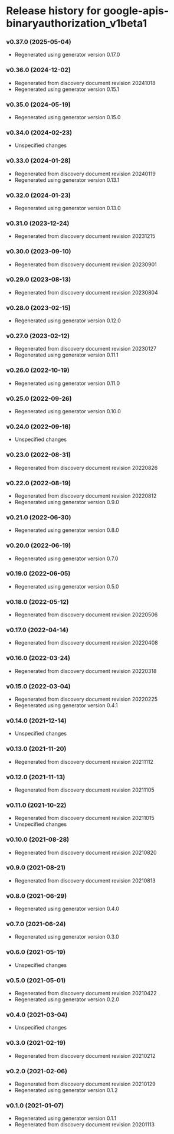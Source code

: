 # Release history for google-apis-binaryauthorization_v1beta1

### v0.37.0 (2025-05-04)

* Regenerated using generator version 0.17.0

### v0.36.0 (2024-12-02)

* Regenerated from discovery document revision 20241018
* Regenerated using generator version 0.15.1

### v0.35.0 (2024-05-19)

* Regenerated using generator version 0.15.0

### v0.34.0 (2024-02-23)

* Unspecified changes

### v0.33.0 (2024-01-28)

* Regenerated from discovery document revision 20240119
* Regenerated using generator version 0.13.1

### v0.32.0 (2024-01-23)

* Regenerated using generator version 0.13.0

### v0.31.0 (2023-12-24)

* Regenerated from discovery document revision 20231215

### v0.30.0 (2023-09-10)

* Regenerated from discovery document revision 20230901

### v0.29.0 (2023-08-13)

* Regenerated from discovery document revision 20230804

### v0.28.0 (2023-02-15)

* Regenerated using generator version 0.12.0

### v0.27.0 (2023-02-12)

* Regenerated from discovery document revision 20230127
* Regenerated using generator version 0.11.1

### v0.26.0 (2022-10-19)

* Regenerated using generator version 0.11.0

### v0.25.0 (2022-09-26)

* Regenerated using generator version 0.10.0

### v0.24.0 (2022-09-16)

* Unspecified changes

### v0.23.0 (2022-08-31)

* Regenerated from discovery document revision 20220826

### v0.22.0 (2022-08-19)

* Regenerated from discovery document revision 20220812
* Regenerated using generator version 0.9.0

### v0.21.0 (2022-06-30)

* Regenerated using generator version 0.8.0

### v0.20.0 (2022-06-19)

* Regenerated using generator version 0.7.0

### v0.19.0 (2022-06-05)

* Regenerated using generator version 0.5.0

### v0.18.0 (2022-05-12)

* Regenerated from discovery document revision 20220506

### v0.17.0 (2022-04-14)

* Regenerated from discovery document revision 20220408

### v0.16.0 (2022-03-24)

* Regenerated from discovery document revision 20220318

### v0.15.0 (2022-03-04)

* Regenerated from discovery document revision 20220225
* Regenerated using generator version 0.4.1

### v0.14.0 (2021-12-14)

* Unspecified changes

### v0.13.0 (2021-11-20)

* Regenerated from discovery document revision 20211112

### v0.12.0 (2021-11-13)

* Regenerated from discovery document revision 20211105

### v0.11.0 (2021-10-22)

* Regenerated from discovery document revision 20211015
* Unspecified changes

### v0.10.0 (2021-08-28)

* Regenerated from discovery document revision 20210820

### v0.9.0 (2021-08-21)

* Regenerated from discovery document revision 20210813

### v0.8.0 (2021-06-29)

* Regenerated using generator version 0.4.0

### v0.7.0 (2021-06-24)

* Regenerated using generator version 0.3.0

### v0.6.0 (2021-05-19)

* Unspecified changes

### v0.5.0 (2021-05-01)

* Regenerated from discovery document revision 20210422
* Regenerated using generator version 0.2.0

### v0.4.0 (2021-03-04)

* Unspecified changes

### v0.3.0 (2021-02-19)

* Regenerated from discovery document revision 20210212

### v0.2.0 (2021-02-06)

* Regenerated from discovery document revision 20210129
* Regenerated using generator version 0.1.2

### v0.1.0 (2021-01-07)

* Regenerated using generator version 0.1.1
* Regenerated from discovery document revision 20201113


